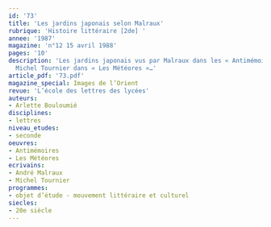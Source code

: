 ```yaml
---
id: '73'
title: 'Les jardins japonais selon Malraux'
rubrique: 'Histoire littéraire [2de] '
annee: '1987'
magazine: 'n°12 15 avril 1988'
pages: '10'
description: 'Les jardins japonais vus par Malraux dans les « Antimémoires » et par
  Michel Tournier dans « Les Météores »…'
article_pdf: '73.pdf'
magazine_special: Images de l’Orient
revue: 'L’école des lettres des lycées'
auteurs:
- Arlette Bouloumié
disciplines:
- lettres
niveau_etudes:
- seconde
oeuvres:
- Antimémoires
- Les Météores
ecrivains:
- André Malraux
- Michel Tournier
programmes:
- objet d’étude - mouvement littéraire et culturel
siecles:
- 20e siècle
---
```

